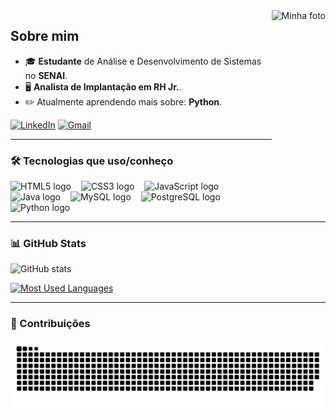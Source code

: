 <img align="right" alt="Minha foto" height="300px" src="./me.png">

## Sobre mim

- 🎓 **Estudante** de Análise e Desenvolvimento de Sistemas no **SENAI**.
- 🖥️ **Analista de Implantação em RH Jr.**.
- ✏️ Atualmente aprendendo mais sobre: **Python**.

[![LinkedIn](https://img.shields.io/badge/LinkedIn-0077B5?style=for-the-badge&logo=linkedin&logoColor=white)](https://www.linkedin.com/in/daniele-d-920b5a23a)
[![Gmail](https://img.shields.io/badge/Gmail-D14836?style=for-the-badge&logo=gmail&logoColor=white)](mailto:danieledealmeidasilva5@gmail.com)

---

### 🛠️ Tecnologias que uso/conheço

<div align="left">
  <img src="https://cdn.jsdelivr.net/gh/devicons/devicon/icons/html5/html5-plain-wordmark.svg" height="25" alt="HTML5 logo" />
  <img width="8" />
  <img src="https://cdn.jsdelivr.net/gh/devicons/devicon/icons/css3/css3-plain-wordmark.svg" height="25" alt="CSS3 logo" />
  <img width="8" />
  <img src="https://cdn.jsdelivr.net/gh/devicons/devicon/icons/javascript/javascript-plain.svg" height="25" alt="JavaScript logo" />
  <img width="8" />
  <img src="https://cdn.jsdelivr.net/gh/devicons/devicon/icons/java/java-original.svg" height="25" alt="Java logo" />
  <img width="8" />
  <img src="https://cdn.jsdelivr.net/gh/devicons/devicon/icons/mysql/mysql-original.svg" height="25" alt="MySQL logo" />
  <img width="8" />
  <img src="https://cdn.jsdelivr.net/gh/devicons/devicon/icons/postgresql/postgresql-original.svg" height="28" alt="PostgreSQL logo" />
  <img width="8" />
  <img src="https://cdn.jsdelivr.net/gh/devicons/devicon/icons/python/python-original-wordmark.svg" height="28" alt="Python logo" />
</div>

---

### 📊 GitHub Stats

![GitHub stats](https://github-readme-stats-git-masterrstaa-rickstaa.vercel.app/api?username=devdanias&hide_title=true&show_icons=true&include_all_commits=false&count_private=true&line_height=25&hide=issues&bg_color=000&title_color=228B22&text_color=FFF&border_radius=3&border_color=228B22&icon_color=228B22&theme=jolly)

[![Most Used Languages](https://github-readme-stats-git-masterrstaa-rickstaa.vercel.app/api/top-langs/?username=devdanias&line_height=10&card_width=290&layout=compact&hide_title=false&count_private=true&langs_count=4&show_icons=true&title_color=228B22&hide=html,css&bg_color=000&text_color=8B8B8B&border_radius=3&border_color=228B22)](https://github.com/mari4souza/github-readme-stats)

---

### 🐍 Contribuições

<picture>
  <source media="(prefers-color-scheme: dark)" srcset="https://raw.githubusercontent.com/mari4souza/mari4souza/output/github-contribution-grid-snake-dark.svg">
  <source media="(prefers-color-scheme: light)" srcset="https://raw.githubusercontent.com/mari4souza/mari4souza/output/github-contribution-grid-snake.svg">
  <img alt="GitHub contribution grid snake animation" src="https://raw.githubusercontent.com/mari4souza/mari4souza/output/github-contribution-grid-snake.svg">
</picture>

